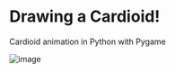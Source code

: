 # Drawing a Cardioid!
 Cardioid animation in Python with Pygame

![image](https://user-images.githubusercontent.com/68075842/224751176-cf1916b9-a428-456e-b7d5-81f6c754f1a3.png)
